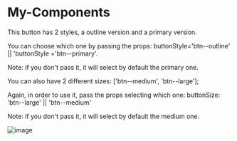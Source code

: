 # My-Components
This button has 2 styles, a outline version and a primary version.

You can choose which one by passing the props:  buttonStyle='btn--outline' || 'buttonStyle ='btn--primary'.

Note: if you don't pass it, it will select by default the primary one.



You can also have 2 different sizes: ['btn--medium', 'btn--large']; 

Again, in order to use it, pass the props selecting which one: buttonSize: 'btn--large' || 'btn--medium'

Note: if you don't pass it, it will select by default the medium one.

![image](https://user-images.githubusercontent.com/5085220/165953193-4dff058c-7157-4230-a1fd-4d942d5d1b81.png)
